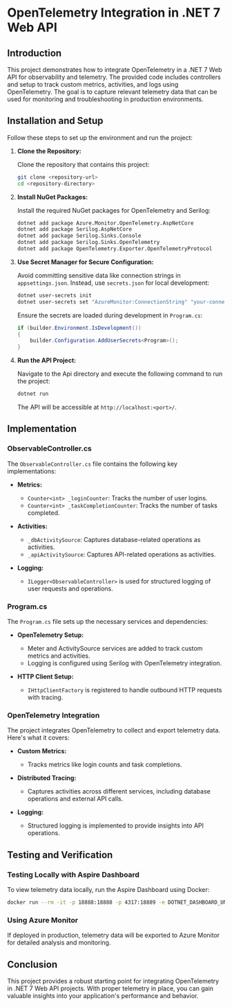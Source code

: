 
# OpenTelemetry Integration in .NET 7 Web API

## Introduction

This project demonstrates how to integrate OpenTelemetry in a .NET 7 Web API for observability and telemetry. The provided code includes controllers and setup to track custom metrics, activities, and logs using OpenTelemetry. The goal is to capture relevant telemetry data that can be used for monitoring and troubleshooting in production environments.

## Installation and Setup

Follow these steps to set up the environment and run the project:

1. **Clone the Repository:**

   Clone the repository that contains this project:

   ```bash
   git clone <repository-url>
   cd <repository-directory>
   ```

2. **Install NuGet Packages:**

   Install the required NuGet packages for OpenTelemetry and Serilog:

   ```bash
   dotnet add package Azure.Monitor.OpenTelemetry.AspNetCore
   dotnet add package Serilog.AspNetCore
   dotnet add package Serilog.Sinks.Console
   dotnet add package Serilog.Sinks.OpenTelemetry
   dotnet add package OpenTelemetry.Exporter.OpenTelemetryProtocol
   ```

3. **Use Secret Manager for Secure Configuration:**

   Avoid committing sensitive data like connection strings in `appsettings.json`. Instead, use `secrets.json` for local development:

   ```bash
   dotnet user-secrets init
   dotnet user-secrets set "AzureMonitor:ConnectionString" "your-connection-string"
   ```

   Ensure the secrets are loaded during development in `Program.cs`:

   ```csharp
   if (builder.Environment.IsDevelopment())
   {
       builder.Configuration.AddUserSecrets<Program>();
   }
   ```

4. **Run the API Project:**

   Navigate to the Api directory and execute the following command to run the project:

   ```bash
   dotnet run
   ```

   The API will be accessible at `http://localhost:<port>/`.

## Implementation

### ObservableController.cs

The `ObservableController.cs` file contains the following key implementations:

- **Metrics:** 
  - `Counter<int> _loginCounter`: Tracks the number of user logins.
  - `Counter<int> _taskCompletionCounter`: Tracks the number of tasks completed.

- **Activities:**
  - `_dbActivitySource`: Captures database-related operations as activities.
  - `_apiActivitySource`: Captures API-related operations as activities.

- **Logging:**
  - `ILogger<ObservableController>` is used for structured logging of user requests and operations.

### Program.cs

The `Program.cs` file sets up the necessary services and dependencies:

- **OpenTelemetry Setup:**
  - Meter and ActivitySource services are added to track custom metrics and activities.
  - Logging is configured using Serilog with OpenTelemetry integration.

- **HTTP Client Setup:**
  - `IHttpClientFactory` is registered to handle outbound HTTP requests with tracing.

### OpenTelemetry Integration

The project integrates OpenTelemetry to collect and export telemetry data. Here's what it covers:

- **Custom Metrics:** 
  - Tracks metrics like login counts and task completions.
  
- **Distributed Tracing:**
  - Captures activities across different services, including database operations and external API calls.

- **Logging:**
  - Structured logging is implemented to provide insights into API operations.

## Testing and Verification

### Testing Locally with Aspire Dashboard

To view telemetry data locally, run the Aspire Dashboard using Docker:

```bash
docker run --rm -it -p 18888:18888 -p 4317:18889 -e DOTNET_DASHBOARD_UNSECURED_ALLOW_ANONYMOUS='true' -d --name aspire-dashboard mcr.microsoft.com/dotnet/nightly/aspire-dashboard:latest
```

### Using Azure Monitor

If deployed in production, telemetry data will be exported to Azure Monitor for detailed analysis and monitoring.

## Conclusion

This project provides a robust starting point for integrating OpenTelemetry in .NET 7 Web API projects. With proper telemetry in place, you can gain valuable insights into your application's performance and behavior.
